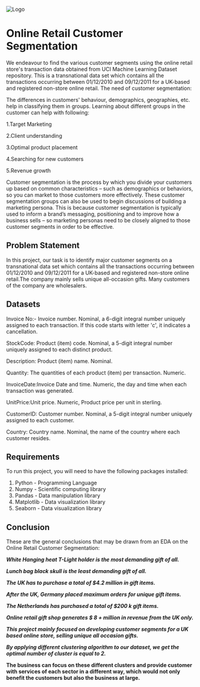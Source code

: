 
![Logo](https://sceptermarketing.com/wp-content/uploads/2019/02/Segmentation_2.png)


# Online Retail Customer Segmentation

We endeavour to find the various customer segments using the online retail store's transaction data obtained from UCI Machine Learning Dataset repository. This is a transnational data set which contains all the transactions occurring between 01/12/2010 and 09/12/2011 for a UK-based and registered non-store online retail.
The need of customer segmentation:

The differences in customers' behaviour, demographics, geographies, etc. help in classifying them in groups. Learning about different groups in the customer can help with following:

1.Target Marketing

2.Client understanding

3.Optimal product placement

4.Searching for new customers

5.Revenue growth

Customer segmentation is the process by which you divide your customers up based on common characteristics – such as demographics or behaviors, so you can market to those customers more effectively. These customer segmentation groups can also be used to begin discussions of building a marketing persona. This is because customer segmentation is typically used to inform a brand’s messaging, positioning and to improve how a business sells – so marketing personas need to be closely aligned to those customer segments in order to be effective.



## Problem Statement

In this project, our task is to identify major customer segments on a transnational data set which contains all the transactions occurring between 01/12/2010 and 09/12/2011 for a UK-based and registered non-store online retail.The company mainly sells unique all-occasion gifts. Many customers of the company are wholesalers.
## Datasets

Invoice No:- Invoice number. Nominal, a 6-digit integral number uniquely assigned to each transaction. If this code starts with letter 'c', it indicates a cancellation.

StockCode: Product (item) code. Nominal, a 5-digit integral number uniquely assigned to each distinct product.

Description: Product (item) name. Nominal.

Quantity: The quantities of each product (item) per transaction. Numeric.

InvoiceDate:Invoice Date and time. Numeric, the day and time when each transaction was generated.

UnitPrice:Unit price. Numeric, Product price per unit in sterling.

CustomerID: Customer number. Nominal, a 5-digit integral number uniquely assigned to each customer.

Country: Country name. Nominal, the name of the country where each customer resides.


## Requirements

To run this project, you will need to have the following packages installed:
1. Python - Programming Language
2. Numpy - Scientific computing library
3. Pandas - Data manipulation library
4. Matplotlib - Data visualization library
5. Seaborn - Data visualization library
## Conclusion

These are the general conclusions that may be drawn from an EDA on the Online Retail Customer Segmentation:

***White Hanging heat T-Light holder is the most demanding gift of all.***

***Lunch bag black skull is the least demanding gift of all.***

***The UK has to purchase a total of $4.2 million in gift items.***

***After the UK, Germany placed maximum orders for unique gift items.***

***The Netherlands has purchased a total of $200 k gift items.***

***Online retail gift shop generates $ 8 + million in revenue from the UK only.***

***This project mainly focused on developing customer segments for a UK based online store, selling unique all occasion gifts.***

***By applying different clustering algorithm to our dataset, we get the optimal number of cluster is equal to 2.***

**The business can focus on these different clusters and provide customer with services of each sector in a different way, which would not only benefit the customers but also the business at large.**

